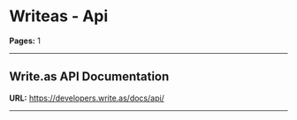 # Writeas - Api

**Pages:** 1

---

## Write.as API Documentation

**URL:** https://developers.write.as/docs/api/

---

